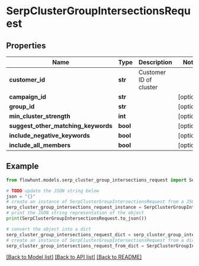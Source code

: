 # SerpClusterGroupIntersectionsRequest


## Properties

Name | Type | Description | Notes
------------ | ------------- | ------------- | -------------
**customer_id** | **str** | Customer ID of cluster | 
**campaign_id** | **str** |  | [optional] 
**group_id** | **str** |  | [optional] 
**min_cluster_strength** | **int** |  | [optional] 
**suggest_other_matching_keywords** | **bool** |  | [optional] 
**include_negative_keywords** | **bool** |  | [optional] 
**include_all_members** | **bool** |  | [optional] 

## Example

```python
from flowhunt.models.serp_cluster_group_intersections_request import SerpClusterGroupIntersectionsRequest

# TODO update the JSON string below
json = "{}"
# create an instance of SerpClusterGroupIntersectionsRequest from a JSON string
serp_cluster_group_intersections_request_instance = SerpClusterGroupIntersectionsRequest.from_json(json)
# print the JSON string representation of the object
print(SerpClusterGroupIntersectionsRequest.to_json())

# convert the object into a dict
serp_cluster_group_intersections_request_dict = serp_cluster_group_intersections_request_instance.to_dict()
# create an instance of SerpClusterGroupIntersectionsRequest from a dict
serp_cluster_group_intersections_request_from_dict = SerpClusterGroupIntersectionsRequest.from_dict(serp_cluster_group_intersections_request_dict)
```
[[Back to Model list]](../README.md#documentation-for-models) [[Back to API list]](../README.md#documentation-for-api-endpoints) [[Back to README]](../README.md)


